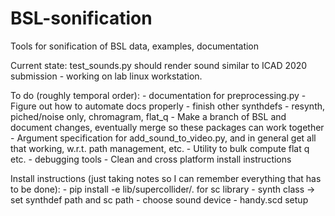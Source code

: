 # BSL-sonification
Tools for sonification of BSL data, examples, documentation

Current state:
	test_sounds.py should render sound similar to ICAD 2020 submission - working on lab linux workstation.

To do (roughly temporal order):
	- documentation for preprocessing.py
	- Figure out how to automate docs properly 
	- finish other synthdefs - resynth, piched/noise only, chromagram, flat_q
	- Make a branch of BSL and document changes, eventually merge so these packages can work together
	- Argument specification for add_sound_to_video.py, and in general get all that working, w.r.t. path management, etc.
	- Utility to bulk compute flat q etc.
	- debugging tools
	- Clean and cross platform install instructions

Install  instructions (just taking notes so I can remember everything that has to be done):
	- pip install -e lib/supercollider/.  for sc library
	- synth class -> set synthdef path and sc path
	- choose sound device
	- handy.scd setup